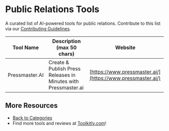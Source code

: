 # Public Relations Tools

A curated list of AI-powered tools for public relations. Contribute to this list via our [Contributing Guidelines](../CONTRIBUTING.md).

| Tool Name | Description (max 50 chars) | Website |
|-----------|----------------------------|---------|
| Pressmaster.AI | Create & Publish Press Releases in Minutes with Pressmaster.ai | [https://www.pressmaster.ai/](https://www.pressmaster.ai/) |

## More Resources
- [Back to Categories](../README.md)
- Find more tools and reviews at [Toolkitly.com](https://toolkitly.com)!
